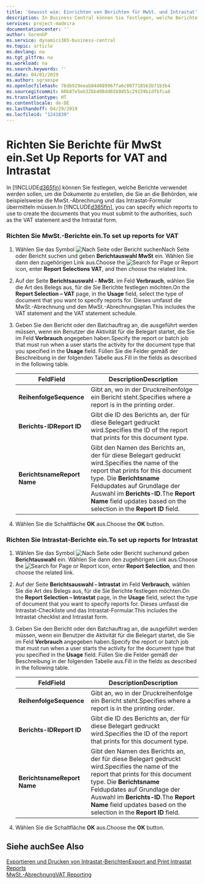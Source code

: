 ```yaml
---
title: 'Gewusst wie: Einrichten von Berichten für MwSt. und Intrastat'
description: In Business Central können Sie festlegen, welche Berichte verwendet werden sollen, um die Dokumente zu erstellen, die Sie an die Behörden, wie beispielsweise die MwSt.-Abrechnung und das Intrastat-Formular übermitteln müssen.
services: project-madeira
documentationcenter: ''
author: SorenGP
ms.service: dynamics365-business-central
ms.topic: article
ms.devlang: na
ms.tgt_pltfrm: na
ms.workload: na
ms.search.keywords: ''
ms.date: 04/01/2019
ms.author: sgroespe
ms.openlocfilehash: 76db929eeab84d089967fa6c007718563b71b3b4
ms.sourcegitcommit: 60b87e5eb32bb408dd65b9855c29159b1dfbfca8
ms.translationtype: HT
ms.contentlocale: de-DE
ms.lasthandoff: 04/29/2019
ms.locfileid: "1241839"
---
```

# <a name="set-up-reports-for-vat-and-intrastat"></a><span data-ttu-id="094be-103">Richten Sie Berichte für MwSt ein.</span><span class="sxs-lookup"><span data-stu-id="094be-103">Set Up Reports for VAT and Intrastat</span></span>
<span data-ttu-id="094be-104">In [!INCLUDE[d365fin](../../includes/d365fin_md.md)] können Sie festlegen, welche Berichte verwendet werden sollen, um die Dokumente zu erstellen, die Sie an die Behörden, wie beispielsweise die MwSt.-Abrechnung und das Intrastat-Formular übermitteln müssen.</span><span class="sxs-lookup"><span data-stu-id="094be-104">In [!INCLUDE[d365fin](../../includes/d365fin_md.md)], you can specify which reports to use to create the documents that you must submit to the authorities, such as the VAT statement and the Intrastat form.</span></span>  

### <a name="to-set-up-reports-for-vat"></a><span data-ttu-id="094be-105">Richten Sie MwSt.-Berichte ein.</span><span class="sxs-lookup"><span data-stu-id="094be-105">To set up reports for VAT</span></span>  

1.  <span data-ttu-id="094be-106">Wählen Sie das Symbol ![Nach Seite oder Bericht suchen](../../media/ui-search/search_small.png "Nach Seite oder Bericht suchen")Nach Seite oder Bericht suchen und geben **Berichtauswahl MwSt** ein. Wählen Sie dann den zugehörigen Link aus.</span><span class="sxs-lookup"><span data-stu-id="094be-106">Choose the ![Search for Page or Report](../../media/ui-search/search_small.png "Search for Page or Report icon") icon, enter **Report Selections VAT**, and then choose the related link.</span></span>  

2.  <span data-ttu-id="094be-107">Auf der Seite **Berichtsauswahl - MwSt.** im Feld **Verbrauch**, wählen Sie die Art des Belegs aus, für die Sie Berichte festlegen möchten.</span><span class="sxs-lookup"><span data-stu-id="094be-107">On the **Report Selection – VAT** page, in the **Usage** field, select the type of document that you want to specify reports for.</span></span> <span data-ttu-id="094be-108">Dieses umfasst die MwSt.-Abrechnung und den MwSt.-Abrechnungsplan.</span><span class="sxs-lookup"><span data-stu-id="094be-108">This includes the VAT statement and the VAT statement schedule.</span></span>  

3.  <span data-ttu-id="094be-109">Geben Sie den Bericht oder den Batchauftrag an, die ausgeführt werden müssen, wenn ein Benutzer die Aktivität für die Belegart startet, die Sie im Feld **Verbrauch** angegeben haben.</span><span class="sxs-lookup"><span data-stu-id="094be-109">Specify the report or batch job that must run when a user starts the activity for the document type that you specified in the **Usage** field.</span></span> <span data-ttu-id="094be-110">Füllen Sie die Felder gemäß der Beschreibung in der folgenden Tabelle aus.</span><span class="sxs-lookup"><span data-stu-id="094be-110">Fill in the fields as described in the following table.</span></span>  

    |<span data-ttu-id="094be-111">Feld</span><span class="sxs-lookup"><span data-stu-id="094be-111">Field</span></span>|<span data-ttu-id="094be-112">Description</span><span class="sxs-lookup"><span data-stu-id="094be-112">Description</span></span>|  
    |---------------------------------|---------------------------------------|  
    |<span data-ttu-id="094be-113">**Reihenfolge**</span><span class="sxs-lookup"><span data-stu-id="094be-113">**Sequence**</span></span>|<span data-ttu-id="094be-114">Gibt an, wo in der Druckreihenfolge ein Bericht steht.</span><span class="sxs-lookup"><span data-stu-id="094be-114">Specifies where a report is in the printing order.</span></span>|  
    |<span data-ttu-id="094be-115">**Berichts-ID**</span><span class="sxs-lookup"><span data-stu-id="094be-115">**Report ID**</span></span>|<span data-ttu-id="094be-116">Gibt die ID des Berichts an, der für diese Belegart gedruckt wird.</span><span class="sxs-lookup"><span data-stu-id="094be-116">Specifies the ID of the report that prints for this document type.</span></span>|  
    |<span data-ttu-id="094be-117">**Berichtsname**</span><span class="sxs-lookup"><span data-stu-id="094be-117">**Report Name**</span></span>|<span data-ttu-id="094be-118">Gibt den Namen des Berichts an, der für diese Belegart gedruckt wird.</span><span class="sxs-lookup"><span data-stu-id="094be-118">Specifies the name of the report that prints for this document type.</span></span> <span data-ttu-id="094be-119">Die **Berichtsname** Feldupdates auf Grundlage der Auswahl im **Berichts-ID**.</span><span class="sxs-lookup"><span data-stu-id="094be-119">The **Report Name** field updates based on the selection in the **Report ID** field.</span></span>|  

4.  <span data-ttu-id="094be-120">Wählen Sie die Schaltfläche **OK** aus.</span><span class="sxs-lookup"><span data-stu-id="094be-120">Choose the **OK** button.</span></span>  

### <a name="to-set-up-reports-for-intrastat"></a><span data-ttu-id="094be-121">Richten Sie Intrastat-Berichte ein.</span><span class="sxs-lookup"><span data-stu-id="094be-121">To set up reports for Intrastat</span></span>  

1.  <span data-ttu-id="094be-122">Wählen Sie das Symbol ![Nach Seite oder Bericht suchen](../../media/ui-search/search_small.png "Nach Seite oder Bericht suchen")und geben **Berichtauswahl** ein. Wählen Sie dann den zugehörigen Link aus.</span><span class="sxs-lookup"><span data-stu-id="094be-122">Choose the ![Search for Page or Report](../../media/ui-search/search_small.png "Search for Page or Report icon") icon, enter **Report Selection**, and then choose the related link.</span></span>  

2.  <span data-ttu-id="094be-123">Auf der Seite **Berichtsauswahl - Intrastat** im Feld **Verbrauch**, wählen Sie die Art des Belegs aus, für die Sie Berichte festlegen möchten.</span><span class="sxs-lookup"><span data-stu-id="094be-123">On the **Report Selection – Intrastat** page, in the **Usage** field, select the type of document that you want to specify reports for.</span></span> <span data-ttu-id="094be-124">Dieses umfasst die Intrastat-Checkliste und das Intrastat-Formular.</span><span class="sxs-lookup"><span data-stu-id="094be-124">This includes the Intrastat checklist and Intrastat form.</span></span>  

3.  <span data-ttu-id="094be-125">Geben Sie den Bericht oder den Batchauftrag an, die ausgeführt werden müssen, wenn ein Benutzer die Aktivität für die Belegart startet, die Sie im Feld **Verbrauch** angegeben haben.</span><span class="sxs-lookup"><span data-stu-id="094be-125">Specify the report or batch job that must run when a user starts the activity for the document type that you specified in the **Usage** field.</span></span> <span data-ttu-id="094be-126">Füllen Sie die Felder gemäß der Beschreibung in der folgenden Tabelle aus.</span><span class="sxs-lookup"><span data-stu-id="094be-126">Fill in the fields as described in the following table.</span></span>  

    |<span data-ttu-id="094be-127">Feld</span><span class="sxs-lookup"><span data-stu-id="094be-127">Field</span></span>|<span data-ttu-id="094be-128">Description</span><span class="sxs-lookup"><span data-stu-id="094be-128">Description</span></span>|  
    |---------------------------------|---------------------------------------|  
    |<span data-ttu-id="094be-129">**Reihenfolge**</span><span class="sxs-lookup"><span data-stu-id="094be-129">**Sequence**</span></span>|<span data-ttu-id="094be-130">Gibt an, wo in der Druckreihenfolge ein Bericht steht.</span><span class="sxs-lookup"><span data-stu-id="094be-130">Specifies where a report is in the printing order.</span></span>|  
    |<span data-ttu-id="094be-131">**Berichts-ID**</span><span class="sxs-lookup"><span data-stu-id="094be-131">**Report ID**</span></span>|<span data-ttu-id="094be-132">Gibt die ID des Berichts an, der für diese Belegart gedruckt wird.</span><span class="sxs-lookup"><span data-stu-id="094be-132">Specifies the ID of the report that prints for this document type.</span></span>|  
    |<span data-ttu-id="094be-133">**Berichtsname**</span><span class="sxs-lookup"><span data-stu-id="094be-133">**Report Name**</span></span>|<span data-ttu-id="094be-134">Gibt den Namen des Berichts an, der für diese Belegart gedruckt wird.</span><span class="sxs-lookup"><span data-stu-id="094be-134">Specifies the name of the report that prints for this document type.</span></span> <span data-ttu-id="094be-135">Die **Berichtsname** Feldupdates auf Grundlage der Auswahl im **Berichts-ID**.</span><span class="sxs-lookup"><span data-stu-id="094be-135">The **Report Name** field updates based on the selection in the **Report ID** field.</span></span>|  

4.  <span data-ttu-id="094be-136">Wählen Sie die Schaltfläche **OK** aus.</span><span class="sxs-lookup"><span data-stu-id="094be-136">Choose the **OK** button.</span></span>  

## <a name="see-also"></a><span data-ttu-id="094be-137">Siehe auch</span><span class="sxs-lookup"><span data-stu-id="094be-137">See Also</span></span>  
[<span data-ttu-id="094be-138">Exportieren und Drucken von Intrastat-Berichten</span><span class="sxs-lookup"><span data-stu-id="094be-138">Export and Print Intrastat Reports</span></span>](how-to-export-and-print-intrastat-reports.md)  
[<span data-ttu-id="094be-139">MwSt.-Abrechnung</span><span class="sxs-lookup"><span data-stu-id="094be-139">VAT Reporting</span></span>](vat-reporting.md)
